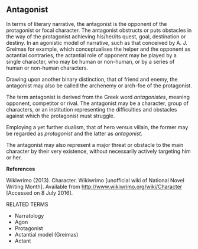 ## Antagonist

In terms of literary narrative, the antagonist is the opponent of the protagonist or focal character. The antagonist obstructs or puts obstacles in the way of the protagonist achieving his/her/its quest, goal, destination or destiny. In an agonistic model of narrative, such as that conceived by A. J. Greimas for example, which conceptualises the helper and the opponent as actantial contraries, the actantial role of opponent may be played by a single character, who may be human or non-human, or by a series of human or non-human characters. 

Drawing upon another binary distinction, that of friend and enemy, the antagonist may also be called the archenemy or arch-foe of the protagonist.

The term antagonist is derived from the Greek word _antagonistes_, meaning opponent, competitor or rival. The antagonist may be a character, group of characters, or an institution representing the difficulties and obstacles against which the protagonist must struggle. 

Employing a yet further dualism, that of hero versus villain, the former may be regarded as _protagonist_ and the latter as _antagonist_.

The antagonist may also represent a major threat or obstacle to the main character by their very existence, without necessarily actively targeting him or her.

**References**

Wikiwrimo (2013). Character. Wikiwrimo [unofficial wiki of National Novel Writing Month]. Available from http://www.wikiwrimo.org/wiki/Character [Accessed on 8 July 2016].

RELATED TERMS

* Narratology
* Agon
* Protagonist
* Actantial model (Greimas)
* Actant

